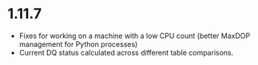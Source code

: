 # 1.11.7

* Fixes for working on a machine with a low CPU count (better MaxDOP management for Python processes)
* Current DQ status calculated across different table comparisons.
